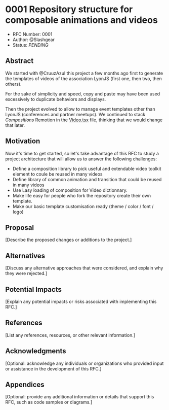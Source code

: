 # 0001 Repository structure for composable animations and videos

- RFC Number: 0001
- Author: @Slashgear
- Status: _PENDING_

## Abstract

We started with @CruuzAzul this project a few months ago first to generate the templates of videos of the association LyonJS (first one, then two, then others).

For the sake of simplicity and speed, copy and paste may have been used excessively to duplicate behaviors and displays.

Then the project evolved to allow to manage event templates other than LyonJS (conferences and partner meetups).
We continued to stack _Compositions_ Remotion in the [Video.tsx](../../src/Video.tsx) file, thinking that we would change that later.

## Motivation

Now it's time to get started, so let's take advantage of this RFC to study a project architecture that will allow us to answer the following challenges:

- Define a composition library to pick useful and extendable video toolkit element to coule be reused in many videos
- Define library of common animation and transition that could be reused in many videos
- Use Lasy loading of composition for Video dictionnary.
- Make life easy for people who fork the repository create their own template.
- Make our basic template customisation ready (theme / color / font / logo)

## Proposal

[Describe the proposed changes or additions to the project.]

## Alternatives

[Discuss any alternative approaches that were considered, and explain why they were rejected.]

## Potential Impacts

[Explain any potential impacts or risks associated with implementing this RFC.]

## References

[List any references, resources, or other relevant information.]

## Acknowledgments

[Optional: acknowledge any individuals or organizations who provided input or assistance in the development of this RFC.]

## Appendices

[Optional: provide any additional information or details that support this RFC, such as code samples or diagrams.]
